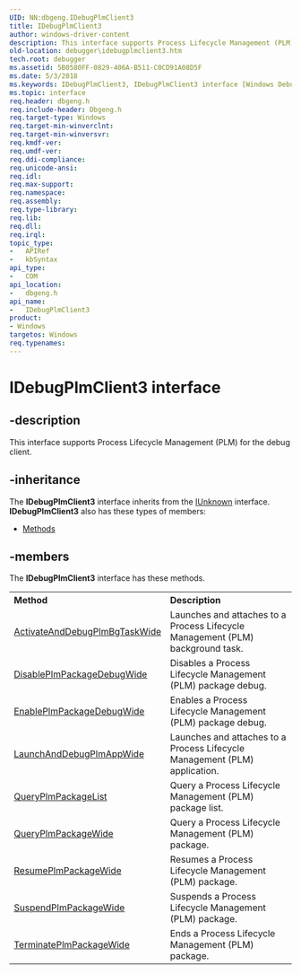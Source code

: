 ```yaml
---
UID: NN:dbgeng.IDebugPlmClient3
title: IDebugPlmClient3
author: windows-driver-content
description: This interface supports Process Lifecycle Management (PLM) for the debug client.
old-location: debugger\idebugplmclient3.htm
tech.root: debugger
ms.assetid: 5B0580FF-0829-406A-B511-C0CD91A08D5F
ms.date: 5/3/2018
ms.keywords: IDebugPlmClient3, IDebugPlmClient3 interface [Windows Debugging], IDebugPlmClient3 interface [Windows Debugging],described, dbgeng/IDebugPlmClient3, debugger.idebugplmclient3
ms.topic: interface
req.header: dbgeng.h
req.include-header: Dbgeng.h
req.target-type: Windows
req.target-min-winverclnt: 
req.target-min-winversvr: 
req.kmdf-ver: 
req.umdf-ver: 
req.ddi-compliance: 
req.unicode-ansi: 
req.idl: 
req.max-support: 
req.namespace: 
req.assembly: 
req.type-library: 
req.lib: 
req.dll: 
req.irql: 
topic_type:
-	APIRef
-	kbSyntax
api_type:
-	COM
api_location:
-	dbgeng.h
api_name:
-	IDebugPlmClient3
product:
- Windows
targetos: Windows
req.typenames: 
---
```


# IDebugPlmClient3 interface


## -description


This interface supports Process Lifecycle Management (PLM) for the debug client.


## -inheritance

The <b xmlns:loc="http://microsoft.com/wdcml/l10n">IDebugPlmClient3</b> interface inherits from the <a href="https://msdn.microsoft.com/33f1d79a-33fc-4ce5-a372-e08bda378332">IUnknown</a> interface. <b>IDebugPlmClient3</b> also has these types of members:
<ul>
<li><a href="https://docs.microsoft.com/">Methods</a></li>
</ul>

## -members

The <b>IDebugPlmClient3</b> interface has these methods.
<table class="members" id="memberListMethods">
<tr>
<th align="left" width="37%">Method</th>
<th align="left" width="63%">Description</th>
</tr>
<tr data="declared;">
<td align="left" width="37%">
<a href="https://msdn.microsoft.com/77358032-1777-46F4-BF16-5DFFAC15E672">ActivateAndDebugPlmBgTaskWide</a>
</td>
<td align="left" width="63%">
    Launches and attaches to a Process Lifecycle Management (PLM) background task.

</td>
</tr>
<tr data="declared;">
<td align="left" width="37%">
<a href="https://msdn.microsoft.com/23A5BAC2-E8F3-47FF-9B63-3FFF447C33B4">DisablePlmPackageDebugWide</a>
</td>
<td align="left" width="63%">
Disables a Process Lifecycle Management (PLM) package debug.

</td>
</tr>
<tr data="declared;">
<td align="left" width="37%">
<a href="https://msdn.microsoft.com/6373B8BD-264D-4D03-9FE9-F87E45D617EE">EnablePlmPackageDebugWide</a>
</td>
<td align="left" width="63%">
Enables a Process Lifecycle Management (PLM) package debug.

</td>
</tr>
<tr data="declared;">
<td align="left" width="37%">
<a href="https://msdn.microsoft.com/F3DD5912-46E5-43E5-A920-940FC8FCD83F">LaunchAndDebugPlmAppWide</a>
</td>
<td align="left" width="63%">
    Launches and attaches to a Process Lifecycle Management (PLM) application. 

</td>
</tr>
<tr data="declared;">
<td align="left" width="37%">
<a href="https://msdn.microsoft.com/BAAAF09B-F39D-44E0-9409-1C98B0C6A56B">QueryPlmPackageList</a>
</td>
<td align="left" width="63%">
Query a Process Lifecycle Management (PLM) package list.

</td>
</tr>
<tr data="declared;">
<td align="left" width="37%">
<a href="https://msdn.microsoft.com/29BAAEF9-5B69-4723-BC23-A8B668E2A867">QueryPlmPackageWide</a>
</td>
<td align="left" width="63%">
Query a Process Lifecycle Management (PLM) package.

</td>
</tr>
<tr data="declared;">
<td align="left" width="37%">
<a href="https://msdn.microsoft.com/CC69357E-425B-440B-93D0-918E8586D5DF">ResumePlmPackageWide</a>
</td>
<td align="left" width="63%">
Resumes a Process Lifecycle Management (PLM) package.

</td>
</tr>
<tr data="declared;">
<td align="left" width="37%">
<a href="https://msdn.microsoft.com/B887CCD2-0747-483E-A4CF-632471AB19A2">SuspendPlmPackageWide</a>
</td>
<td align="left" width="63%">
Suspends a Process Lifecycle Management (PLM) package.

</td>
</tr>
<tr data="declared;">
<td align="left" width="37%">
<a href="https://msdn.microsoft.com/EBEEF2C7-AD2E-4BE5-B20C-D4E148F1454C">TerminatePlmPackageWide</a>
</td>
<td align="left" width="63%">
Ends a Process Lifecycle Management (PLM) package.

</td>
</tr>
</table> 

